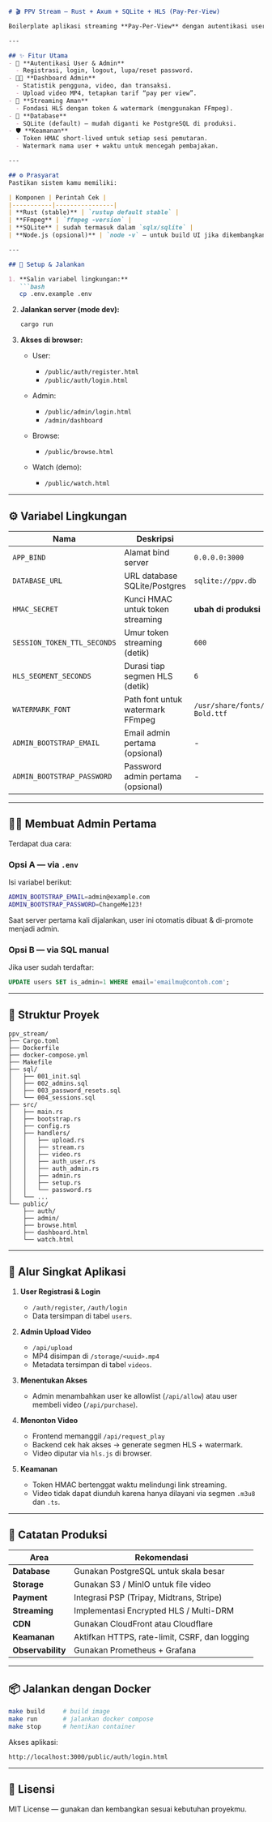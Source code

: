 
````markdown
# 🎬 PPV Stream — Rust + Axum + SQLite + HLS (Pay-Per-View)

Boilerplate aplikasi streaming **Pay-Per-View** dengan autentikasi user & admin, dashboard admin, reset password, serta fondasi streaming HLS bertoken dengan watermark dinamis.

---

## ✨ Fitur Utama
- 🧍 **Autentikasi User & Admin**
  - Registrasi, login, logout, lupa/reset password.
- 🧑‍💼 **Dashboard Admin**
  - Statistik pengguna, video, dan transaksi.
  - Upload video MP4, tetapkan tarif “pay per view”.
- 🎥 **Streaming Aman**
  - Fondasi HLS dengan token & watermark (menggunakan FFmpeg).
- 🧾 **Database**
  - SQLite (default) — mudah diganti ke PostgreSQL di produksi.
- 🛡️ **Keamanan**
  - Token HMAC short-lived untuk setiap sesi pemutaran.
  - Watermark nama user + waktu untuk mencegah pembajakan.

---

## ⚙️ Prasyarat
Pastikan sistem kamu memiliki:

| Komponen | Perintah Cek |
|-----------|----------------|
| **Rust (stable)** | `rustup default stable` |
| **FFmpeg** | `ffmpeg -version` |
| **SQLite** | sudah termasuk dalam `sqlx/sqlite` |
| **Node.js (opsional)** | `node -v` — untuk build UI jika dikembangkan lebih lanjut |

---

## 🚀 Setup & Jalankan

1. **Salin variabel lingkungan:**
   ```bash
   cp .env.example .env
````

2. **Jalankan server (mode dev):**

   ```bash
   cargo run
   ```

3. **Akses di browser:**

   * User:

     * `/public/auth/register.html`
     * `/public/auth/login.html`
   * Admin:

     * `/public/admin/login.html`
     * `/admin/dashboard`
   * Browse:

     * `/public/browse.html`
   * Watch (demo):

     * `/public/watch.html`

---

## ⚙️ Variabel Lingkungan

| Nama                        | Deskripsi                         | Default                                                |
| --------------------------- | --------------------------------- | ------------------------------------------------------ |
| `APP_BIND`                  | Alamat bind server                | `0.0.0.0:3000`                                         |
| `DATABASE_URL`              | URL database SQLite/Postgres      | `sqlite://ppv.db`                                      |
| `HMAC_SECRET`               | Kunci HMAC untuk token streaming  | **ubah di produksi**                                   |
| `SESSION_TOKEN_TTL_SECONDS` | Umur token streaming (detik)      | `600`                                                  |
| `HLS_SEGMENT_SECONDS`       | Durasi tiap segmen HLS (detik)    | `6`                                                    |
| `WATERMARK_FONT`            | Path font untuk watermark FFmpeg  | `/usr/share/fonts/truetype/dejavu/DejaVuSans-Bold.ttf` |
| `ADMIN_BOOTSTRAP_EMAIL`     | Email admin pertama (opsional)    | -                                                      |
| `ADMIN_BOOTSTRAP_PASSWORD`  | Password admin pertama (opsional) | -                                                      |

---

## 🧑‍💼 Membuat Admin Pertama

Terdapat dua cara:

### **Opsi A — via `.env`**

Isi variabel berikut:

```bash
ADMIN_BOOTSTRAP_EMAIL=admin@example.com
ADMIN_BOOTSTRAP_PASSWORD=ChangeMe123!
```

Saat server pertama kali dijalankan, user ini otomatis dibuat & di-promote menjadi admin.

### **Opsi B — via SQL manual**

Jika user sudah terdaftar:

```sql
UPDATE users SET is_admin=1 WHERE email='emailmu@contoh.com';
```

---

## 🧱 Struktur Proyek

```
ppv_stream/
├── Cargo.toml
├── Dockerfile
├── docker-compose.yml
├── Makefile
├── sql/
│   ├── 001_init.sql
│   ├── 002_admins.sql
│   ├── 003_password_resets.sql
│   └── 004_sessions.sql
├── src/
│   ├── main.rs
│   ├── bootstrap.rs
│   ├── config.rs
│   ├── handlers/
│   │   ├── upload.rs
│   │   ├── stream.rs
│   │   ├── video.rs
│   │   ├── auth_user.rs
│   │   ├── auth_admin.rs
│   │   ├── admin.rs
│   │   ├── setup.rs
│   │   └── password.rs
│   └── ...
└── public/
    ├── auth/
    ├── admin/
    ├── browse.html
    ├── dashboard.html
    └── watch.html
```

---

## 🧠 Alur Singkat Aplikasi

1. **User Registrasi & Login**

   * `/auth/register`, `/auth/login`
   * Data tersimpan di tabel `users`.

2. **Admin Upload Video**

   * `/api/upload`
   * MP4 disimpan di `/storage/<uuid>.mp4`
   * Metadata tersimpan di tabel `videos`.

3. **Menentukan Akses**

   * Admin menambahkan user ke allowlist (`/api/allow`)
     atau user membeli video (`/api/purchase`).

4. **Menonton Video**

   * Frontend memanggil `/api/request_play`
   * Backend cek hak akses → generate segmen HLS + watermark.
   * Video diputar via `hls.js` di browser.

5. **Keamanan**

   * Token HMAC bertenggat waktu melindungi link streaming.
   * Video tidak dapat diunduh karena hanya dilayani via segmen `.m3u8` dan `.ts`.

---

## 🧾 Catatan Produksi

| Area              | Rekomendasi                                   |
| ----------------- | --------------------------------------------- |
| **Database**      | Gunakan PostgreSQL untuk skala besar          |
| **Storage**       | Gunakan S3 / MinIO untuk file video           |
| **Payment**       | Integrasi PSP (Tripay, Midtrans, Stripe)      |
| **Streaming**     | Implementasi Encrypted HLS / Multi-DRM        |
| **CDN**           | Gunakan CloudFront atau Cloudflare            |
| **Keamanan**      | Aktifkan HTTPS, rate-limit, CSRF, dan logging |
| **Observability** | Gunakan Prometheus + Grafana                  |

---

## 📦 Jalankan dengan Docker

```bash
make build     # build image
make run       # jalankan docker compose
make stop      # hentikan container
```

Akses aplikasi:

```
http://localhost:3000/public/auth/login.html
```

---

## 📜 Lisensi

MIT License — gunakan dan kembangkan sesuai kebutuhan proyekmu.

```


```
